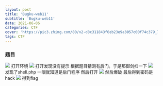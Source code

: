 ```yaml
---
layout: post
title: 'Bugku-web11'
subtitle: 'Bugku-web11'
date: 2021-06-06
categories: CTF
cover: 'https://pic3.zhimg.com/80/v2-d8c311843f6eb23e9a3057c00f74c379_720w.jpg?source=1940ef5c'
tags: CTF
---
```

### 题目
![](https://z3.ax1x.com/2021/06/06/2ajnbQ.png)
打开环境
![](https://z3.ax1x.com/2021/06/06/2ajkCt.png)
打开发现没有提示
根据题目猜测有后门，于是那御剑扫一下
![](https://z3.ax1x.com/2021/06/06/2ajaVJ.png)
发现了shell.php 一眼就知道是后门程序
然后打开
![](https://z3.ax1x.com/2021/06/06/2ajsxK.png)
然后爆破
最后得到密码是hack
![](https://z3.ax1x.com/2021/06/06/2ajXIs.png)
得到flag